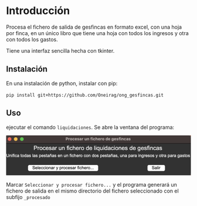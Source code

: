 # Introducción

Procesa el fichero de salida de gesfincas en formato excel, con una hoja por finca, en un único libro que tiene una hoja con todos los ingresos y otra con todos los gastos.

Tiene una interfaz sencilla hecha con tkinter.

## Instalación

En una instalación de python, instalar con pip:

`pip install git+https://github.com/Oneirag/ong_gesfincas.git`

## Uso

ejecutar el comando `liquidaciones`. Se abre la ventana del programa:

![ventana.png](imgs%2Fventana.png)

Marcar `Seleccionar y procesar fichero...` y el programa generará un fichero de salida 
en el mismo directorio del fichero seleccionado con el subfijo `_procesado`
